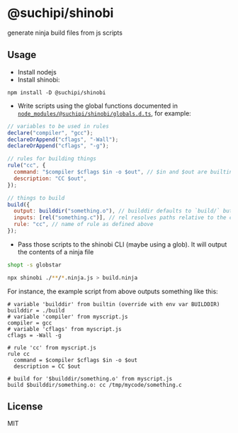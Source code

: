 # @suchipi/shinobi

generate ninja build files from js scripts

## Usage

- Install nodejs
- Install shinobi:

```
npm install -D @suchipi/shinobi
```

- Write scripts using the global functions documented in [`node_modules/@suchipi/shinobi/globals.d.ts`](https://github.com/suchipi/shinobi/blob/main/globals.d.ts), for example:

```js
// variables to be used in rules
declare("compiler", "gcc");
declareOrAppend("cflags", "-Wall");
declareOrAppend("cflags", "-g");

// rules for building things
rule("cc", {
  command: "$compiler $cflags $in -o $out", // $in and $out are builtin variables
  description: "CC $out",
});

// things to build
build({
  output: builddir("something.o"), // builddir defaults to `build/` but can be overridden
  inputs: [rel("something.c")], // rel resolves paths relative to the current file
  rule: "cc", // name of rule as defined above
});
```

- Pass those scripts to the shinobi CLI (maybe using a glob). It will output the contents of a ninja file

```bash
shopt -s globstar

npx shinobi ./**/*.ninja.js > build.ninja
```

For instance, the example script from above outputs something like this:

```ninja
# variable 'builddir' from builtin (override with env var BUILDDIR)
builddir = ./build
# variable 'compiler' from myscript.js
compiler = gcc
# variable 'cflags' from myscript.js
cflags = -Wall -g

# rule 'cc' from myscript.js
rule cc
  command = $compiler $cflags $in -o $out
  description = CC $out

# build for '$builddir/something.o' from myscript.js
build $builddir/something.o: cc /tmp/mycode/something.c
```

## License

MIT
